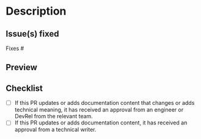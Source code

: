 # Description

<!-- Describe the changes made in your pull request (PR). -->

## Issue(s) fixed

<!-- Include the issue number that this PR fixes. -->

Fixes #

## Preview

<!-- Provide a PR preview link to the page(s) changed. -->

## Checklist

<!-- Complete the following checklist before merging your PR. -->

- [ ] If this PR updates or adds documentation content that changes or adds technical meaning, it has received an approval from an engineer or DevRel from the relevant team.
- [ ] If this PR updates or adds documentation content, it has received an approval from a technical writer.
